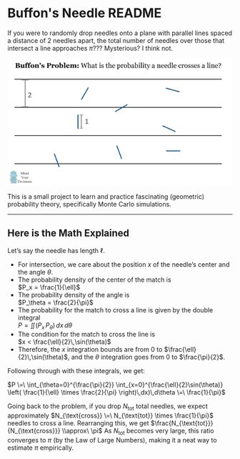 # Buffon's Needle README

If you were to randomly drop needles onto a plane with parallel lines spaced a distance of 2 needles apart, the total number of needles over those that intersect a line approaches $\pi$???
Mysterious? I think not.

![Buffon’s Needle Demo](buffons-needle-visual.png)

This is a small project to learn and practice fascinating (geometric) probability theory, specifically Monte Carlo simulations.

---

## Here is the Math Explained

Let’s say the needle has length $\ell$.

- For intersection, we care about the position $x$ of the needle’s center and the angle $\theta$.
- The probability density of the center of the match is  
  $P_x = \frac{1}{\ell}$
- The probability density of the angle is  
  $P_\theta = \frac{2}{\pi}$
- The probability for the match to cross a line is given by the double integral  
  $P = \iint \bigl(P_x \,P_\theta\bigr)\,dx\,d\theta$
- The condition for the match to cross the line is  
  $x < \frac{\ell}{2}\,\sin(\theta)$
- Therefore, the $x$ integration bounds are from $0$ to $\frac{\ell}{2}\,\sin(\theta)$, and the $\theta$ integration goes from $0$ to $\frac{\pi}{2}$.

Following through with these integrals, we get:

$P \=\ \int_{\theta=0}^{\frac{\pi}{2}} \int_{x=0}^{\frac{\ell}{2}\sin(\theta)} \left( \frac{1}{\ell} \times \frac{2}{\pi} \right)\,dx)\,d\theta \=\ \frac{1}{\pi}$


Going back to the problem, if you drop $N_{\text{tot}}$ total needles, we expect approximately
$N_{\text{cross}} \=\ N_{\text{tot}} \times \frac{1}{\pi}$
needles to cross a line. Rearranging this, we get
$\frac{N_{\text{tot}}}{N_{\text{cross}}} \\approx\ \pi$
As $N_{\text{tot}}$ becomes very large, this ratio converges to $\pi$ (by the Law of Large Numbers), making it a neat way to estimate $\pi$ empirically.
